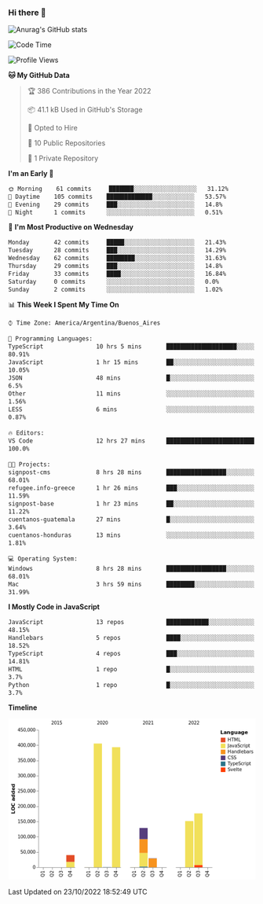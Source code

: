 ### Hi there 👋

![Anurag's GitHub stats](https://github-readme-stats.vercel.app/api?username=guiso92&count_private=true&show_icons=true&theme=dracula)

<!--START_SECTION:waka-->
![Code Time](http://img.shields.io/badge/Code%20Time-51%20hrs%2018%20mins-blue)

![Profile Views](http://img.shields.io/badge/Profile%20Views-6-blue)

**🐱 My GitHub Data** 

> 🏆 386 Contributions in the Year 2022
 > 
> 📦 41.1 kB Used in GitHub's Storage 
 > 
> 💼 Opted to Hire
 > 
> 📜 10 Public Repositories 
 > 
> 🔑 1 Private Repository 
 > 
**I'm an Early 🐤** 

```text
🌞 Morning    61 commits     ███████░░░░░░░░░░░░░░░░░░   31.12% 
🌆 Daytime    105 commits    █████████████░░░░░░░░░░░░   53.57% 
🌃 Evening    29 commits     ███░░░░░░░░░░░░░░░░░░░░░░   14.8% 
🌙 Night      1 commits      ░░░░░░░░░░░░░░░░░░░░░░░░░   0.51%

```
📅 **I'm Most Productive on Wednesday** 

```text
Monday       42 commits     █████░░░░░░░░░░░░░░░░░░░░   21.43% 
Tuesday      28 commits     ███░░░░░░░░░░░░░░░░░░░░░░   14.29% 
Wednesday    62 commits     ████████░░░░░░░░░░░░░░░░░   31.63% 
Thursday     29 commits     ███░░░░░░░░░░░░░░░░░░░░░░   14.8% 
Friday       33 commits     ████░░░░░░░░░░░░░░░░░░░░░   16.84% 
Saturday     0 commits      ░░░░░░░░░░░░░░░░░░░░░░░░░   0.0% 
Sunday       2 commits      ░░░░░░░░░░░░░░░░░░░░░░░░░   1.02%

```


📊 **This Week I Spent My Time On** 

```text
⌚︎ Time Zone: America/Argentina/Buenos_Aires

💬 Programming Languages: 
TypeScript               10 hrs 5 mins       ████████████████████░░░░░   80.91% 
JavaScript               1 hr 15 mins        ██░░░░░░░░░░░░░░░░░░░░░░░   10.05% 
JSON                     48 mins             █░░░░░░░░░░░░░░░░░░░░░░░░   6.5% 
Other                    11 mins             ░░░░░░░░░░░░░░░░░░░░░░░░░   1.56% 
LESS                     6 mins              ░░░░░░░░░░░░░░░░░░░░░░░░░   0.87%

🔥 Editors: 
VS Code                  12 hrs 27 mins      █████████████████████████   100.0%

🐱‍💻 Projects: 
signpost-cms             8 hrs 28 mins       █████████████████░░░░░░░░   68.01% 
refugee.info-greece      1 hr 26 mins        ███░░░░░░░░░░░░░░░░░░░░░░   11.59% 
signpost-base            1 hr 23 mins        ██░░░░░░░░░░░░░░░░░░░░░░░   11.22% 
cuentanos-guatemala      27 mins             █░░░░░░░░░░░░░░░░░░░░░░░░   3.64% 
cuentanos-honduras       13 mins             ░░░░░░░░░░░░░░░░░░░░░░░░░   1.81%

💻 Operating System: 
Windows                  8 hrs 28 mins       █████████████████░░░░░░░░   68.01% 
Mac                      3 hrs 59 mins       ████████░░░░░░░░░░░░░░░░░   31.99%

```

**I Mostly Code in JavaScript** 

```text
JavaScript               13 repos            ████████████░░░░░░░░░░░░░   48.15% 
Handlebars               5 repos             ████░░░░░░░░░░░░░░░░░░░░░   18.52% 
TypeScript               4 repos             ███░░░░░░░░░░░░░░░░░░░░░░   14.81% 
HTML                     1 repo              █░░░░░░░░░░░░░░░░░░░░░░░░   3.7% 
Python                   1 repo              █░░░░░░░░░░░░░░░░░░░░░░░░   3.7%

```


**Timeline**

![Chart not found](https://raw.githubusercontent.com/Guiso92/Guiso92/main/charts/bar_graph.png) 


 Last Updated on 23/10/2022 18:52:49 UTC
<!--END_SECTION:waka-->
